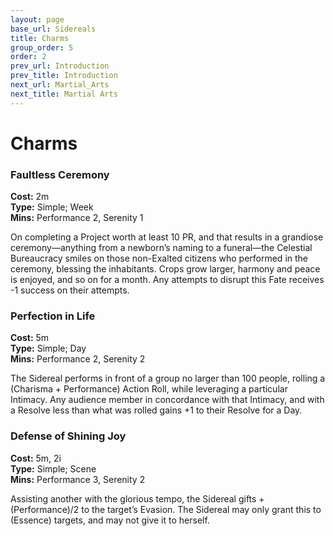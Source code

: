 ```yaml
---
layout: page
base_url: Sidereals
title: Charms
group_order: 5
order: 2
prev_url: Introduction
prev_title: Introduction
next_url: Martial_Arts
next_title: Martial Arts
---
```


Charms
======

### Faultless Ceremony

**Cost:** 2m  
**Type:** Simple; Week  
**Mins:** Performance 2, Serenity 1

On completing a Project worth at least 10 PR, and that results in a
grandiose ceremony—anything from a newborn’s naming to a funeral—the
Celestial Bureaucracy smiles on those non-Exalted citizens who performed
in the ceremony, blessing the inhabitants. Crops grow larger, harmony
and peace is enjoyed, and so on for a month. Any attempts to disrupt
this Fate receives -1 success on their attempts.

### Perfection in Life

**Cost:** 5m  
**Type:** Simple; Day  
**Mins:** Performance 2, Serenity 2

The Sidereal performs in front of a group no larger than 100 people,
rolling a (Charisma + Performance) Action Roll, while leveraging a
particular Intimacy. Any audience member in concordance with that
Intimacy, and with a Resolve less than what was rolled gains +1 to their
Resolve for a Day.

### Defense of Shining Joy

**Cost:** 5m, 2i  
**Type:** Simple; Scene  
**Mins:** Performance 3, Serenity 2

Assisting another with the glorious tempo, the Sidereal gifts
+(Performance)/2 to the target’s Evasion. The Sidereal may only grant
this to (Essence) targets, and may not give it to herself.
